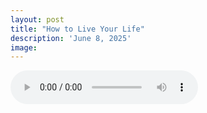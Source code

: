```yaml
---
layout: post
title: "How to Live Your Life"
description: 'June 8, 2025'
image:
---
```


<audio controls>
  <source src="assets/audio/fbc_2025-06-08_sermon.mp3" type="audio/mp3">
Your browser does not support the audio element.
</audio>

